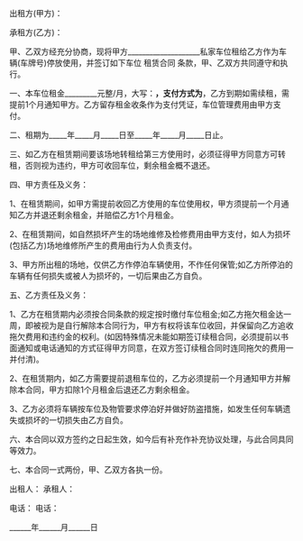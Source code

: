 
 


出租方(甲方)：


承租方(乙方)：


甲、乙双方经充分协商，现将甲方____________________私家车位租给乙方作为车辆(车牌号)停放使用，并签订如下车位
租赁合同
条款，甲、乙双方共同遵守和执行。


一、本车位租金_________元整/月，大写：____________________，支付方式为____________________，乙方到期如需续租，需提前1个月通知甲方。乙方留存租金收条作为支付凭证，车位管理费用由甲方支付。


二、租期为_____年_____月_____日至_____年_____月_____日止。


三、如乙方在租赁期间要该场地转租给第三方使用时，必须征得甲方同意方可转租，否则视为违约，甲方可收回车位，剩余租金概不退还。


四、甲方责任及义务：


1、在租赁期间，如甲方需提前收回乙方使用的车位使用权，甲方须提前一个月通知乙方并退还剩余租金，并赔偿乙方1个月租金。


2、在租赁期间，如自然损坏产生的场地维修及检修费用由甲方支付，如人为损坏(包括乙方)场地维修所产生的费用由行为人负责支付。


3、甲方所出租的场地，仅供乙方作停泊车辆使用，不作任何保管;如乙方所停泊的车辆有任何损失或被人为损坏的，一切后果由乙方自负。


五、乙方责任及义务：


1、乙方在租赁期内必须按合同条款的规定按时缴付车位租金;如乙方拖欠租金达一周，即被视为是自行解除本合同行为，甲方有权将该车位收回，并保留向乙方追收拖欠费用和违约金的权利。(如因特殊情况未能如期签订续租合同，必须提前以书面通知或电话通知的方式征得甲方同意，在双方签订续租合同时连同拖欠的费用一并付清)。


2、在租赁期内，如乙方需要提前退租车位的，乙方必须提前一个月通知甲方并解除本合同，甲方扣除1个月租金后退还乙方剩余租金。


3、乙方必须将车辆按车位及物管要求停泊好并做好防盗措施，如发生任何车辆遗失或损坏的一切损失由乙方自负。


六、本合同以双方签约之日起生效，如今后有补充作补充协议处理，与此合同具同等效力。


七、本合同一式两份，甲、乙双方各执一份。


出租人：       承租人：


电话：          电话：


______年______月______日
 


 

 
 
 
 
 
  


  
 

  


  


  
 
 
 
 

